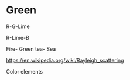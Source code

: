 # Green

R-G-Lime

R-Lime-B

Fire- Green tea- Sea

https://en.wikipedia.org/wiki/Rayleigh_scattering

Color elements

